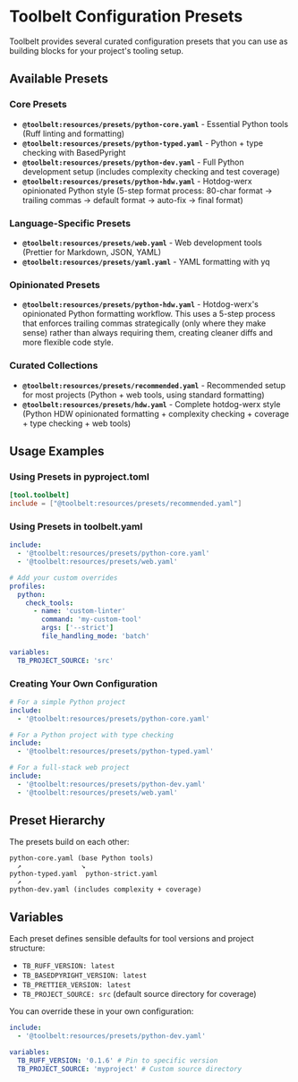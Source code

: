 # Toolbelt Configuration Presets

Toolbelt provides several curated configuration presets that you can use as
building blocks for your project's tooling setup.

## Available Presets

### Core Presets

- **`@toolbelt:resources/presets/python-core.yaml`** - Essential Python tools
  (Ruff linting and formatting)
- **`@toolbelt:resources/presets/python-typed.yaml`** - Python + type checking
  with BasedPyright
- **`@toolbelt:resources/presets/python-dev.yaml`** - Full Python development
  setup (includes complexity checking and test coverage)
- **`@toolbelt:resources/presets/python-hdw.yaml`** - Hotdog-werx opinionated
  Python style (5-step format process: 80-char format → trailing commas →
  default format → auto-fix → final format)

### Language-Specific Presets

- **`@toolbelt:resources/presets/web.yaml`** - Web development tools (Prettier
  for Markdown, JSON, YAML)
- **`@toolbelt:resources/presets/yaml.yaml`** - YAML formatting with yq

### Opinionated Presets

- **`@toolbelt:resources/presets/python-hdw.yaml`** - Hotdog-werx's opinionated
  Python formatting workflow. This uses a 5-step process that enforces trailing
  commas strategically (only where they make sense) rather than always requiring
  them, creating cleaner diffs and more flexible code style.

### Curated Collections

- **`@toolbelt:resources/presets/recommended.yaml`** - Recommended setup for
  most projects (Python + web tools, using standard formatting)
- **`@toolbelt:resources/presets/hdw.yaml`** - Complete hotdog-werx style
  (Python HDW opinionated formatting + complexity checking + coverage + type
  checking + web tools)

## Usage Examples

### Using Presets in pyproject.toml

```toml
[tool.toolbelt]
include = ["@toolbelt:resources/presets/recommended.yaml"]
```

### Using Presets in toolbelt.yaml

```yaml
include:
  - '@toolbelt:resources/presets/python-core.yaml'
  - '@toolbelt:resources/presets/web.yaml'

# Add your custom overrides
profiles:
  python:
    check_tools:
      - name: 'custom-linter'
        command: 'my-custom-tool'
        args: ['--strict']
        file_handling_mode: 'batch'

variables:
  TB_PROJECT_SOURCE: 'src'
```

### Creating Your Own Configuration

```yaml
# For a simple Python project
include:
  - '@toolbelt:resources/presets/python-core.yaml'

# For a Python project with type checking
include:
  - '@toolbelt:resources/presets/python-typed.yaml'

# For a full-stack web project
include:
  - '@toolbelt:resources/presets/python-dev.yaml'
  - '@toolbelt:resources/presets/web.yaml'
```

## Preset Hierarchy

The presets build on each other:

```
python-core.yaml (base Python tools)
  ↗               ↘
python-typed.yaml  python-strict.yaml
  ↗
python-dev.yaml (includes complexity + coverage)
```

## Variables

Each preset defines sensible defaults for tool versions and project structure:

- `TB_RUFF_VERSION: latest`
- `TB_BASEDPYRIGHT_VERSION: latest`
- `TB_PRETTIER_VERSION: latest`
- `TB_PROJECT_SOURCE: src` (default source directory for coverage)

You can override these in your own configuration:

```yaml
include:
  - '@toolbelt:resources/presets/python-dev.yaml'

variables:
  TB_RUFF_VERSION: '0.1.6' # Pin to specific version
  TB_PROJECT_SOURCE: 'myproject' # Custom source directory
```
